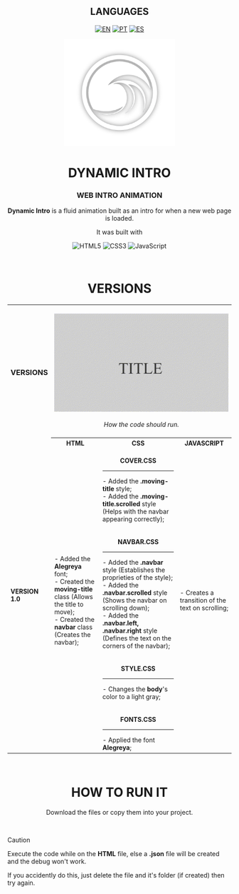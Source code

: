 <!-- LANGUAGES -->
<div align = "center">
  <h2>LANGUAGES</h2>
  
  [![EN](https://img.shields.io/badge/EN-white.svg)](https://github.com/HilFerr/DynamicIntros/blob/main/README.md) 
  [![PT](https://img.shields.io/badge/PT-white.svg)](https://github.com/HilFerr/DynamicIntros/blob/main/README-PT.md) 
  [![ES](https://img.shields.io/badge/ES-white.svg)](https://github.com/HilFerr/DynamicIntros/blob/main/README-ES.md)  
</div>

<!-- IMAGE -->
<div align = "center">
  <img src="img/logo.png" width="250px">
</div>

<!-- INTRO -->
<div align = "center">
  <h1>DYNAMIC INTRO</h1>
  <h3>WEB INTRO ANIMATION</h3>

  <strong>Dynamic Intro</strong> is a fluid animation built as an intro for when a new web page is loaded.
  
  It was built with

  ![HTML5](https://img.shields.io/badge/html-white.svg?style=for-the-badge&logo=html5&logoColor=0d1117)
  ![CSS3](https://img.shields.io/badge/css-white.svg?style=for-the-badge&logo=css3&logoColor=0d1117)
  ![JavaScript](https://img.shields.io/badge/JavaScript-white?style=for-the-badge&logo=javascript&logoColor=0d1117)
</div>

<br>

<!-- LOGS -->
<div align = "center">
  <!-- VERSIONS -->
  <h1>VERSIONS</h1>

<table>
  <tr>
    <td><div align = "left"><h3>VERSIONS</h3></div></td>
    <td colspan="4" style="text-align: center;"><br><div align = "center"><img src="img/demonstration.gif"><br><br><i>How the code should run.<I><br><br></div></td>
  </tr>
  <tr>
    <td rowspan="2"><strong>VERSION 1.0</strong></td>
    <th style="text-align: center;"><strong>HTML</strong></th>
    <th style="text-align: center;"><strong>CSS</strong></th>
    <th style="text-align: center;"><strong>JAVASCRIPT</strong></th>
  </tr>
  <tr>
    <td>
      <div style="vertical-align: top;">
        - Added the <strong>Alegreya</strong> font;<br>
        - Created the <strong>moving-title</strong> class (Allows the title to move);<br>
        - Created the <strong>navbar</strong> class (Creates the navbar);        
      </div>
    </td>
    <td>
      <br>
      <div align = "center"><strong>COVER.CSS</strong></div>
      <hr>
        - Added the <strong>.moving-title</strong> style;<br>
        - Added the <strong>.moving-title.scrolled</strong> style (Helps with the navbar appearing correctly);
      <br><br>
      <br>
      <div align = "center"><strong>NAVBAR.CSS</strong></div>
      <hr>
        - Added the <strong>.navbar</strong> style (Establishes the proprieties of the style);<br>
        - Added the <strong>.navbar.scrolled</strong> style (Shows the navbar on scrolling down);<br>
        - Added the <strong>.navbar.left, .navbar.right</strong> style (Defines the text on the corners of the navbar);
      <br><br>
      <br>
      <div align = "center"><strong>STYLE.CSS</strong></div>
      <hr>
        - Changes the <strong>body</strong>'s color to a light gray;
      <br><br>
      <br>
      <div align = "center"><strong>FONTS.CSS</strong></div>
      <hr>
        - Applied the font <strong>Alegreya</strong>;</td>
    <td>- Creates a transition of the text on scrolling;</td>
  </tr>
</table>
</div>

<br>
<div align = "center">
  <h1>HOW TO RUN IT</h1>

  Download the files or copy them into your project.
</div>

<br>

> [!CAUTION]
> Execute the code while on the <strong>HTML</strong> file, else a <strong>.json</strong> file will be created and the debug won't work.
> 
> If you accidently do this, just delete the file and it's folder (if created) then try again.
